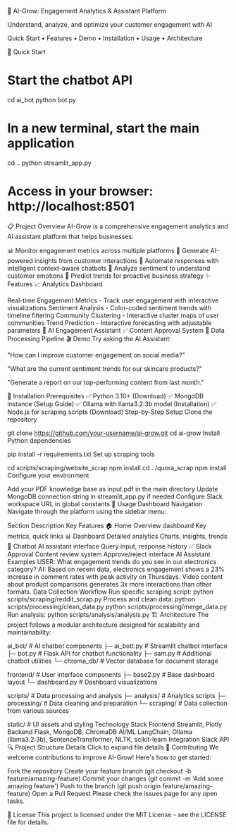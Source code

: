 🌱 AI-Grow: Engagement Analytics & Assistant Platform

Understand, analyze, and optimize your customer engagement with AI

Quick Start • Features • Demo • Installation • Usage • Architecture

🚀 Quick Start
# Start the chatbot API
cd ai_bot
python bot.py

# In a new terminal, start the main application
cd ..
python streamlit_app.py

# Access in your browser: http://localhost:8501
📋 Project Overview
AI-Grow is a comprehensive engagement analytics and AI assistant platform that helps businesses:

📊 Monitor engagement metrics across multiple platforms
🧠 Generate AI-powered insights from customer interactions
💬 Automate responses with intelligent context-aware chatbots
📱 Analyze sentiment to understand customer emotions
🔮 Predict trends for proactive business strategy
✨ Features
📈 Analytics Dashboard

Real-time Engagement Metrics - Track user engagement with interactive visualizations
Sentiment Analysis - Color-coded sentiment trends with timeline filtering
Community Clustering - Interactive cluster maps of user communities
Trend Prediction - Interactive forecasting with adjustable parameters
🤖 AI Engagement Assistant
✅ Content Approval System
🔄 Data Processing Pipeline
🎬 Demo
Try asking the AI Assistant:

"How can I improve customer engagement on social media?"

"What are the current sentiment trends for our skincare products?"

"Generate a report on our top-performing content from last month."

🔧 Installation
Prerequisites
✅ Python 3.10+ (Download)
✅ MongoDB instance (Setup Guide)
✅ Ollama with llama3.2:3b model (Installation)
✅ Node.js for scraping scripts (Download)
Step-by-Step Setup
Clone the repository

git clone https://github.com/your-username/ai-grow.git
cd ai-grow
Install Python dependencies

pip install -r requirements.txt
Set up scraping tools

cd scripts/scraping/website_scrap
npm install
cd ../quora_scrap
npm install
Configure your environment

Add your PDF knowledge base as input.pdf in the main directory
Update MongoDB connection string in streamlit_app.py if needed
Configure Slack workspace URL in global constants
📱 Usage
Dashboard Navigation
Navigate through the platform using the sidebar menu:

Section	Description	Key Features
🏠 Home	Overview dashboard	Key metrics, quick links
📊 Dashboard	Detailed analytics	Charts, insights, trends
💬 Chatbot	AI assistant interface	Query input, response history
✅ Slack Approval	Content review system	Approve/reject interface
AI Assistant Examples
USER: What engagement trends do you see in our electronics category?
AI: Based on recent data, electronics engagement shows a 23% increase in comment 
rates with peak activity on Thursdays. Video content about product comparisons 
generates 3x more interactions than other formats.
Data Collection Workflow
Run specific scraping script:
python scripts/scraping/reddit_scrap.py
Process and clean data:
python scripts/processing/clean_data.py
python scripts/processing/merge_data.py
Run analysis:
python scripts/analysis/analysis.py
🏗️ Architecture
The project follows a modular architecture designed for scalability and maintainability:

ai_bot/            # AI chatbot components
  ├─ ai_bott.py    # Streamlit chatbot interface
  ├─ bot.py        # Flask API for chatbot functionality
  ├─ sam.py        # Additional chatbot utilities
  └─ chroma_db/    # Vector database for document storage

frontend/          # User interface components
  ├─ base2.py      # Base dashboard layout
  └─ dashboard.py  # Dashboard visualizations

scripts/           # Data processing and analysis
  ├─ analysis/     # Analytics scripts
  ├─ processing/   # Data cleaning and preparation
  └─ scraping/     # Data collection from various sources

static/            # UI assets and styling
Technology Stack
Frontend	Streamlit, Plotly
Backend	Flask, MongoDB, ChromaDB
AI/ML	LangChain, Ollama (llama3.2:3b), SentenceTransformer, NLTK, scikit-learn
Integration	Slack API
🔍 Project Structure Details
Click to expand file details
👥 Contributing
We welcome contributions to improve AI-Grow! Here's how to get started:

Fork the repository
Create your feature branch (git checkout -b feature/amazing-feature)
Commit your changes (git commit -m 'Add some amazing feature')
Push to the branch (git push origin feature/amazing-feature)
Open a Pull Request
Please check the issues page for any open tasks.

📄 License
This project is licensed under the MIT License - see the LICENSE file for details.
